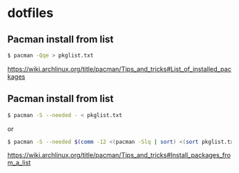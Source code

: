 # dotfiles

## Pacman install from list

```bash
$ pacman -Qqe > pkglist.txt
```

https://wiki.archlinux.org/title/pacman/Tips_and_tricks#List_of_installed_packages

## Pacman install from list

```bash
$ pacman -S --needed - < pkglist.txt
```

or

```bash
$ pacman -S --needed $(comm -12 <(pacman -Slq | sort) <(sort pkglist.txt))
```

https://wiki.archlinux.org/title/pacman/Tips_and_tricks#Install_packages_from_a_list
